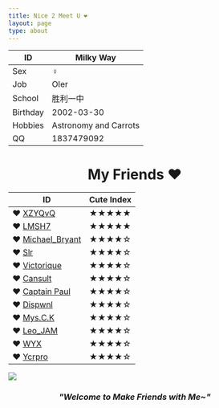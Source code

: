 ```yaml
---
title: Nice 2 Meet U ❤
layout: page
type: about
---
```


ID | Milky Way
------------ | -------------
Sex| ♀
Job | OIer
School | 胜利一中
Birthday | 2002-03-30
Hobbies | Astronomy and Carrots
QQ | 1837479092

# <center>My Friends ❤</center>

ID | Cute Index
---------- | ----------
❤ [XZYQvQ](https://www.k-xzy.xyz/) | ★★★★★
❤ [LMSH7](http://www.cnblogs.com/lmsh7) | ★★★★★
❤ [Michael_Bryant](https://lfd2002.com/) | ★★★★☆
❤ [Slr](http://www.cnblogs.com/Slrslr/) | ★★★★☆
❤ [Victorique](https://www.cnblogs.com/victorique/) | ★★★★☆
❤ [Cansult](https://www.cansult.ga/) | ★★★★☆
❤ [Captain Paul](https://www.luogu.org/blog/Captain-Paul/) | ★★★★☆
❤ [Dispwnl](https://a-failure.github.io/) | ★★★★☆
❤ [Mys.C.K](https://blog.csdn.net/mys_c_k) | ★★★★☆
❤ [Leo_JAM](https://blog.csdn.net/fcb_x) | ★★★★☆
❤ [WYX](https://www.cnblogs.com/wyxwyx/) | ★★★★☆
❤ [Ycrpro](http://ycrpro.com/) | ★★★★☆

![](https://milky-w.github.io/assets/images/avatar.gif)

### *<center>"Welcome to Make Friends with Me~"</center>*
